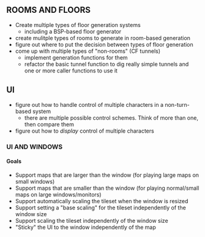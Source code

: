 ## ROOMS AND FLOORS
* Create multiple types of floor generation systems
    * including a BSP-based floor generator
* create mulitple types of rooms to generate in room-based generation
* figure out where to put the decision between types of floor generation
* come up with multiple types of "non-rooms" (CF tunnels)
    * implement generation functions for them
    * refactor the basic tunnel function to dig really simple tunnels and one or more caller functions to use it

## UI
* figure out how to handle control of multiple characters in a non-turn-based system
    * there are multiple possible control schemes.  Think of more than one, then compare them
* figure out how to *display* control of multiple characters

### UI AND WINDOWS
#### Goals
* Support maps that are larger than the window (for playing large maps on small windows)
* Support maps that are smaller than the window (for playing normal/small maps on large windows/monitors)
* Support automatically scaling the tileset when the window is resized
* Support setting a "base scaling" for the tileset independently of the window size
* Support scaling the tileset independently of the window size
* "Sticky" the UI to the window independently of the map
